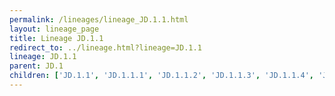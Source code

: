 ```yaml
---
permalink: /lineages/lineage_JD.1.1.html
layout: lineage_page
title: Lineage JD.1.1
redirect_to: ../lineage.html?lineage=JD.1.1
lineage: JD.1.1
parent: JD.1
children: ['JD.1.1', 'JD.1.1.1', 'JD.1.1.2', 'JD.1.1.3', 'JD.1.1.4', 'JD.1.1.5', 'JD.1.1.6', 'JD.1.1.7', 'JD.1.1.8']
---
```

